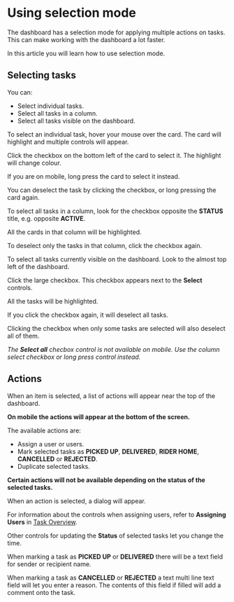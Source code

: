 # Using selection mode

The dashboard has a selection mode for applying multiple actions on tasks. This can make working with the dashboard a lot faster.

In this article you will learn how to use selection mode.

## Selecting tasks

You can:

* Select individual tasks.
* Select all tasks in a column.
* Select all tasks visible on the dashboard.

To select an individual task, hover your mouse over the card. The card will highlight and multiple controls will appear.

Click the checkbox on the bottom left of the card to select it. The highlight will change colour.

If you are on mobile, long press the card to select it instead.

You can deselect the task by clicking the checkbox, or long pressing the card again.

To select all tasks in a column, look for the checkbox opposite the **STATUS** title, e.g. opposite **ACTIVE**.

All the cards in that column will be highlighted.

To deselect only the tasks in that column, click the checkbox again.

To select all tasks currently visible on the dashboard. Look to the almost top left of the dashboard.

Click the large checkbox. This checkbox appears next to the **Select** controls.

All the tasks will be highlighted.

If you click the checkbox again, it will deselect all tasks.

Clicking the checkbox when only some tasks are selected will also deselect all of them.

*The **Select all** checbox control is not available on mobile. Use the column select checkbox or long press control instead.*

## Actions

When an item is selected, a list of actions will appear near the top of the dashboard.

**On mobile the actions will appear at the bottom of the screen.**

The available actions are:

* Assign a user or users.
* Mark selected tasks as **PICKED UP**, **DELIVERED**, **RIDER HOME**, **CANCELLED** or **REJECTED**.
* Duplicate selected tasks.

**Certain actions will not be available depending on the status of the selected tasks.**

When an action is selected, a dialog will appear.

For information about the controls when assigning users, refer to **Assigning Users** in [Task Overview](task-overview.md).

Other controls for updating the **Status** of selected tasks let you change the time.

When marking a task as **PICKED UP** or **DELIVERED** there will be a text field for sender or recipient name.

When marking a task as **CANCELLED** or **REJECTED** a text multi line text field will let you enter a reason. The contents of this field if filled will add a comment onto the task.
